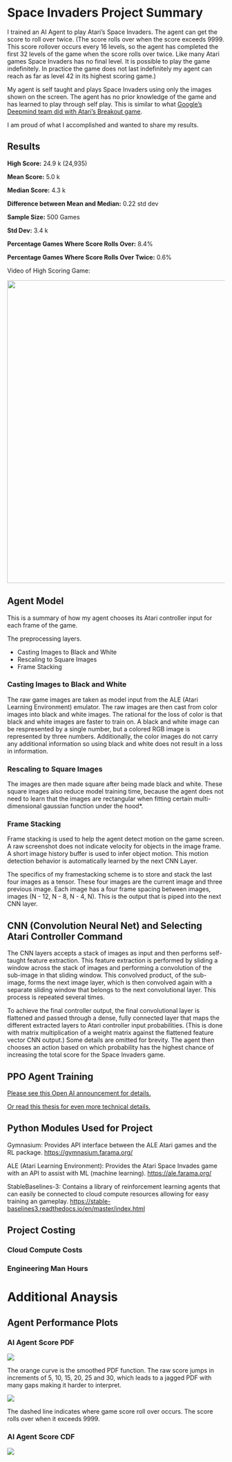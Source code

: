 # Space Invaders Project Summary

I trained an AI Agent to play Atari’s Space Invaders.  The agent can get the score to roll over twice.  (The score rolls over when the score exceeds 9999.  This score rollover occurs every 16 levels, so the agent has completed the first 32 levels of the game when the score rolls over twice.  Like many Atari games Space Invaders has no final level.  It is possible to play the game indefinitely.  In practice the game does not last indefinitely my agent can reach as far as level 42 in its highest scoring game.)

My agent is self taught and plays Space Invaders using only the images shown on the screen.  The agent has no prior knowledge of the game and has learned to play through self play.  This is similar to what [Google’s Deepmind team did with Atari’s Breakout game](https://youtu.be/V1eYniJ0Rnk?si=MxJzxsX09T2sNEiW).

I am proud of what I accomplished and wanted to share my results.


## Results 

**High Score:** 24.9 k  (24,935)  

**Mean Score:** 5.0 k

**Median Score:** 4.3 k

**Difference between Mean and Median:** 0.22 std dev

**Sample Size:** 500 Games 

**Std Dev:**   3.4 k

**Percentage Games Where Score Rolls Over:** 8.4%

**Percentage Games Where Score Rolls Over Twice:** 0.6%


 
Video of High Scoring Game:

<img src="space_invaders_ppo__score_24935.gif" width="700" height="700"/>


## Agent Model 

This is a summary of how my agent chooses its Atari controller input for each frame of the game.

The preprocessing layers.  
- Casting Images to Black and White
- Rescaling to Square Images
- Frame Stacking

### Casting Images to Black and White
The raw game images are taken as model input from the ALE (Atari Learning Environment) emulator.  The raw images are then cast from color images into black and white images.  The rational for the loss of color is that black and white images are faster to train on.  A black and white image can be respresented by a single number, but a colored RGB image is represented by three numbers.  Additionally, the color images do not carry any additional information so using black and white does not result in a loss in information.  

### Rescaling to Square Images
The images are then made square after being made black and white.  These square images also reduce model training time, because the agent does not need to learn that the images are rectangular when fitting certain multi-dimensional gaussian function under the hood*.  

### Frame Stacking
Frame stacking is used to help the agent detect motion on the game screen.  A raw screenshot does not indicate velocity for objects in the image frame.  A short image history buffer is used to infer object motion.   This motion detection behavior is automatically learned by the next CNN Layer.  

The specifics of my framestacking scheme is to store and stack the last four images as a tensor.  These four images are the current image and three previous image.  Each image has a four frame spacing between images, images (N - 12, N - 8, N - 4, N).  This is the output that is piped into the next CNN layer.


## CNN (Convolution Neural Net) and Selecting Atari Controller Command 

The CNN layers accepts a stack of images as input and then performs self-taught feature extraction.  This feature extraction is performed by sliding a window across the stack of images and performing a convolution of the sub-image in that sliding window.  This convolved product, of the sub-image, forms the next image layer, which is then convolved again with a separate sliding window that belongs to the next convolutional layer.  This process is repeated several times.  

To achieve the final controller output, the final convolutional layer is flattened and passed through a dense, fully connected layer that maps the different extracted layers to Atari controller input probabilities.  (This is done with matrix multiplication of a weight matrix against the flattened feature vector CNN output.)  Some details are omitted for brevity.  The agent then chooses an action based on which probability has the highest chance of increasing the total score for the Space Invaders game.

## PPO Agent Training

[Please see this Open AI announcement for details.](https://openai.com/index/openai-baselines-ppo/)

[Or read this thesis for even more technical details.](https://fse.studenttheses.ub.rug.nl/25709/1/mAI_2021_BickD.pdf)

## Python Modules Used for Project

Gymnasium: Provides API interface between the ALE Atari games and the RL package.
https://gymnasium.farama.org/

ALE (Atari Learning Environment): Provides the Atari Space Invades game with an API to assist with ML (machine learning).
https://ale.farama.org/

StableBaselines-3: Contains a library of reinforcement learning agents that can easily be connected to cloud compute resources allowing for easy training an gameplay.
https://stable-baselines3.readthedocs.io/en/master/index.html


## Project Costing

### Cloud Compute Costs

### Engineering Man Hours


# Additional Anaysis

## Agent Performance Plots

### AI Agent Score PDF
![](./readmeImgs/scoringPdf_wSmoothing.png)

The orange curve is the smoothed PDF function.  The raw score jumps in increments of 5, 10, 15, 20, 25 and 30, which leads to a jagged PDF with many gaps making it harder to interpret.

![](./readmeImgs/sortedRewards_gameScore_vs_gameCount.png)

The dashed line indicates where game score roll over occurs.  The score rolls over when it exceeds 9999.

### AI Agent Score CDF
![](readmeImgs/cdfScore.png)


